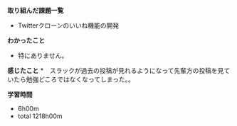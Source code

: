 **取り組んだ課題一覧**
* Twitterクローンのいいね機能の開発

**わかったこと**
* 特にありません。

**感じたこと**
*　スラックが過去の投稿が見れるようになって先輩方の投稿を見ていたら勉強どころではなくなってしまった。。

**学習時間**
* 6h00m
 * total 1218h00m
